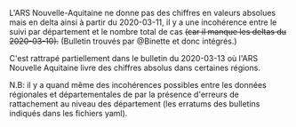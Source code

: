 L'ARS Nouvelle-Aquitaine ne donne pas des chiffres en valeurs absolues mais en delta ainsi à partir du 2020-03-11, il y a une incohérence entre le suivi par département et le nombre total de cas ~~(car il manque les deltas du 2020-03-10).~~
(Bulletin trouvés par @Binette et donc intégrés.)

C'est rattrapé partiellement dans le bulletin du 2020-03-13 où l'ARS Nouvelle Aquitaine livre des chiffres absolus dans certaines régions.

N.B: il y a quand même des incohérences possibles entre les données régionales et départementales de par la présence d'erreurs de rattachement au niveau des département (les erratums des bulletins indiqués dans les fichiers yaml).